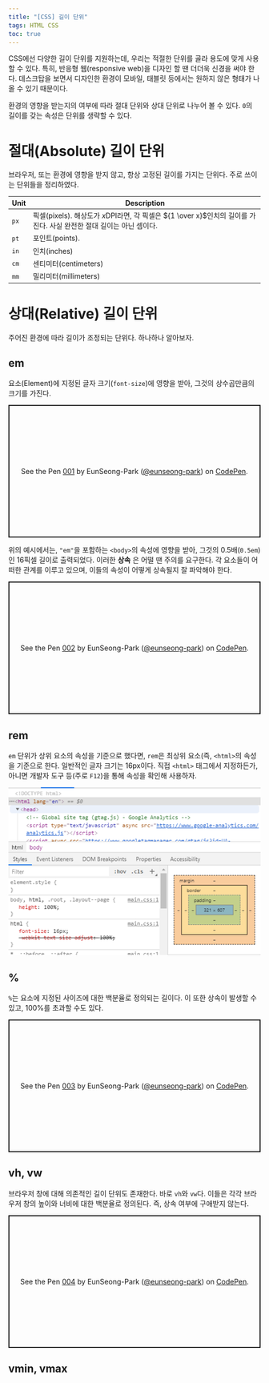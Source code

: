 ```yaml
---
title: "[CSS] 길이 단위"
tags: HTML CSS
toc: true
---
```


CSS에선 다양한 길이 단위를 지원하는데, 우리는 적절한 단위를 골라 용도에 맞게 사용할 수 있다. 특히, 반응형 웹(responsive web)을 디자인 할 땐 더더욱 신경을 써야 한다. 데스크탑을 보면서 디자인한 환경이 모바일, 태블릿 등에서는 원하지 않은 형태가 나올 수 있기 때문이다.

환경의 영향을 받는지의 여부에 따라 절대 단위와 상대 단위로 나누어 볼 수 있다. `0`의 길이를 갖는 속성은 단위를 생략할 수 있다.

# 절대(Absolute) 길이 단위
브라우저, 또는 환경에 영향을 받지 않고, 항상 고정된 길이를 가지는 단위다. 주로 쓰이는 단위들을 정리하였다.

Unit | Description
---|---
`px` | 픽셀(pixels). 해상도가 $x$DPI라면, 각 픽셀은 ${1 \over x}$인치의 길이를 가진다. 사실 완전한 절대 길이는 아닌 셈이다.
`pt` | 포인트(points).
`in` | 인치(inches)
`cm` | 센티미터(centimeters)
`mm` | 밀리미터(millimeters)


# 상대(Relative) 길이 단위
주어진 환경에 따라 길이가 조정되는 단위다. 하나하나 알아보자.

## em
요소(Element)에 지정된 글자 크기(`font-size`)에 영향을 받아, 그것의 상수곱만큼의 크기를 가진다. 

<p class="codepen" data-height="265" data-theme-id="dark" data-default-tab="css,result" data-user="eunseong-park" data-slug-hash="MWaNbdv" style="height: 265px; box-sizing: border-box; display: flex; align-items: center; justify-content: center; border: 2px solid; margin: 1em 0; padding: 1em;" data-pen-title="001">
  <span>See the Pen <a href="https://codepen.io/eunseong-park/pen/MWaNbdv">
  001</a> by EunSeong-Park (<a href="https://codepen.io/eunseong-park">@eunseong-park</a>)
  on <a href="https://codepen.io">CodePen</a>.</span>
</p>

위의 예시에서는, `"em"`을 포함하는 `<body>`의 속성에 영향을 받아, 그것의 0.5배(`0.5em`)인 16픽셀 길이로 출력되었다. 이러한 __상속__ 은 어떨 땐 주의를 요구한다. 각 요소들이 어떠한 관계를 이루고 있으며, 이들의 속성이 어떻게 상속될지 잘 파악해야 한다.

<p class="codepen" data-height="265" data-theme-id="dark" data-default-tab="html,result" data-user="eunseong-park" data-slug-hash="WNQVRpO" style="height: 265px; box-sizing: border-box; display: flex; align-items: center; justify-content: center; border: 2px solid; margin: 1em 0; padding: 1em;" data-pen-title="002">
  <span>See the Pen <a href="https://codepen.io/eunseong-park/pen/WNQVRpO">
  002</a> by EunSeong-Park (<a href="https://codepen.io/eunseong-park">@eunseong-park</a>)
  on <a href="https://codepen.io">CodePen</a>.</span>
</p>

## rem
`em` 단위가 상위 요소의 속성을 기준으로 했다면, `rem`은 최상위 요소(즉, `<html>`의 속성을 기준으로 한다. 일반적인 글자 크기는 16px이다. 직접 `<html>` 태그에서 지정하든가, 아니면 개발자 도구 등(주로 `F12`)을 통해 속성을 확인해 사용하자.

![](/imgs/htmlcss/css1.png)

## %
`%`는 요소에 지정된 사이즈에 대한 백분율로 정의되는 길이다. 이 또한 상속이 발생할 수 있고, 100%를 초과할 수도 있다.

<p class="codepen" data-height="265" data-theme-id="dark" data-default-tab="css,result" data-user="eunseong-park" data-slug-hash="JjYgErV" style="height: 265px; box-sizing: border-box; display: flex; align-items: center; justify-content: center; border: 2px solid; margin: 1em 0; padding: 1em;" data-pen-title="003">
  <span>See the Pen <a href="https://codepen.io/eunseong-park/pen/JjYgErV">
  003</a> by EunSeong-Park (<a href="https://codepen.io/eunseong-park">@eunseong-park</a>)
  on <a href="https://codepen.io">CodePen</a>.</span>
</p>

## vh, vw
브라우저 창에 대해 의존적인 길이 단위도 존재한다. 바로 `vh`와 `vw`다. 이들은 각각 브라우저 창의 높이와 너비에 대한 백분율로 정의된다. 즉, 상속 여부에 구애받지 않는다.

<p class="codepen" data-height="265" data-theme-id="dark" data-default-tab="css,result" data-user="eunseong-park" data-slug-hash="GRpVrxq" style="height: 265px; box-sizing: border-box; display: flex; align-items: center; justify-content: center; border: 2px solid; margin: 1em 0; padding: 1em;" data-pen-title="004">
  <span>See the Pen <a href="https://codepen.io/eunseong-park/pen/GRpVrxq">
  004</a> by EunSeong-Park (<a href="https://codepen.io/eunseong-park">@eunseong-park</a>)
  on <a href="https://codepen.io">CodePen</a>.</span>
</p>


## vmin, vmax







<script async src="https://static.codepen.io/assets/embed/ei.js"></script>



